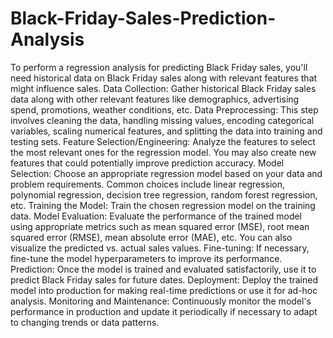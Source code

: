 # Black-Friday-Sales-Prediction-Analysis
To perform a regression analysis for predicting Black Friday sales, you'll need historical data on Black Friday sales along with relevant features that might influence sales.
Data Collection: Gather historical Black Friday sales data along with other relevant features like demographics, advertising spend, promotions, weather conditions, etc.
Data Preprocessing: This step involves cleaning the data, handling missing values, encoding categorical variables, scaling numerical features, and splitting the data into training and testing sets.
Feature Selection/Engineering: Analyze the features to select the most relevant ones for the regression model. You may also create new features that could potentially improve prediction accuracy.
Model Selection: Choose an appropriate regression model based on your data and problem requirements. Common choices include linear regression, polynomial regression, decision tree regression, random forest regression, etc.
Training the Model: Train the chosen regression model on the training data.
Model Evaluation: Evaluate the performance of the trained model using appropriate metrics such as mean squared error (MSE), root mean squared error (RMSE), mean absolute error (MAE), etc. You can also visualize the predicted vs. actual sales values.
Fine-tuning: If necessary, fine-tune the model hyperparameters to improve its performance.
Prediction: Once the model is trained and evaluated satisfactorily, use it to predict Black Friday sales for future dates.
Deployment: Deploy the trained model into production for making real-time predictions or use it for ad-hoc analysis.
Monitoring and Maintenance: Continuously monitor the model's performance in production and update it periodically if necessary to adapt to changing trends or data patterns.
